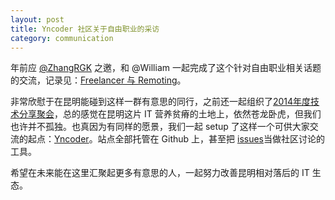 ```yaml
---
layout: post
title: Yncoder 社区关于自由职业的采访
category: communication
---
```


年前应 [@ZhangRGK](http://zhangrgk.ninja/) 之邀，和 @William 一起完成了这个针对自由职业相关话题的交流，记录见：[Freelancer 与 Remoting](http://yncoder.github.io/event/2015-freelancer-and-remoting/)。

非常欣慰于在昆明能碰到这样一群有意思的同行，之前还一起组织了[2014年度技术分享聚会](http://yncoder.github.io/event/2014-tech-share/)，总的感觉在昆明这片 IT 营养贫瘠的土地上，依然苍龙卧虎，但我们也许并不孤独。也真因为有同样的愿景，我们一起 setup 了这样一个可供大家交流的起点：[Yncoder](http://yncoder.github.io/)。站点全部托管在 Github 上，甚至把 [issues](https://github.com/yncoder/yncoder.github.io/issues)当做社区讨论的工具。

希望在未来能在这里汇聚起更多有意思的人，一起努力改善昆明相对落后的 IT 生态。
